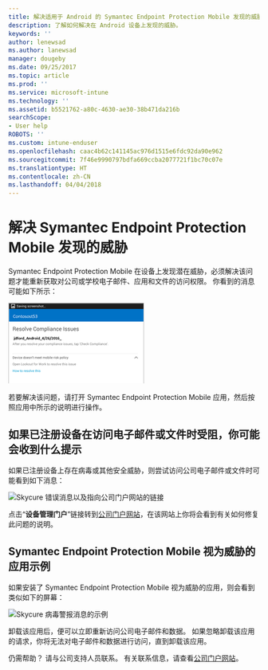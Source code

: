 ```yaml
---
title: 解决适用于 Android 的 Symantec Endpoint Protection Mobile 发现的威胁 | Microsoft Docs
description: 了解如何解决在 Android 设备上发现的威胁。
keywords: ''
author: lenewsad
ms.author: lanewsad
manager: dougeby
ms.date: 09/25/2017
ms.topic: article
ms.prod: ''
ms.service: microsoft-intune
ms.technology: ''
ms.assetid: b5521762-a80c-4630-ae30-38b471da216b
searchScope:
- User help
ROBOTS: ''
ms.custom: intune-enduser
ms.openlocfilehash: caac4b62c141145ac976d1515e6fdc92da90e962
ms.sourcegitcommit: 7f46e9990797bdfa669ccba2077721f1bc70c07e
ms.translationtype: HT
ms.contentlocale: zh-CN
ms.lasthandoff: 04/04/2018
---
```

# <a name="resolve-a-threat-found-by-symantec-endpoint-protection-mobile"></a>解决 Symantec Endpoint Protection Mobile 发现的威胁

Symantec Endpoint Protection Mobile 在设备上发现潜在威胁，必须解决该问题才能重新获取对公司或学校电子邮件、应用和文件的访问权限。 你看到的消息可能如下所示：

![Skycure 在设备上找到一个威胁](./media/lookout-threat-found-android.png)

若要解决该问题，请打开 Symantec Endpoint Protection Mobile 应用，然后按照应用中所示的说明进行操作。

## <a name="what-you-might-see-if-your-enrolled-device-is-blocked-from-accessing-email-or-files"></a>如果已注册设备在访问电子邮件或文件时受阻，你可能会收到什么提示

如果已注册设备上存在病毒或其他安全威胁，则尝试访问公司电子邮件或文件时可能看到如下消息：

![Skycure 错误消息以及指向公司门户网站的链接](./media/skycure-list-of-potential-issues-android.png)

点击“**设备管理门户**”链接转到[公司门户网站](https://portal.manage.microsoft.com#HelpDeskDialog)，在该网站上你将会看到有关如何修复此问题的说明。

## <a name="example-of-an-app-that-symantec-endpoint-protection-mobile-sees-as-a-threat"></a>Symantec Endpoint Protection Mobile 视为威胁的应用示例

如果安装了 Symantec Endpoint Protection Mobile 视为威胁的应用，则会看到类似如下的屏幕：

![Skycure 病毒警报消息的示例](./media/skycure-virus-alert-android.png)

卸载该应用后，便可以立即重新访问公司电子邮件和数据。 如果忽略卸载该应用的请求，你将无法对电子邮件和数据进行访问，直到卸载该应用。

仍需帮助？ 请与公司支持人员联系。 有关联系信息，请查看[公司门户网站](https://portal.manage.microsoft.com#HelpDeskDialog)。

